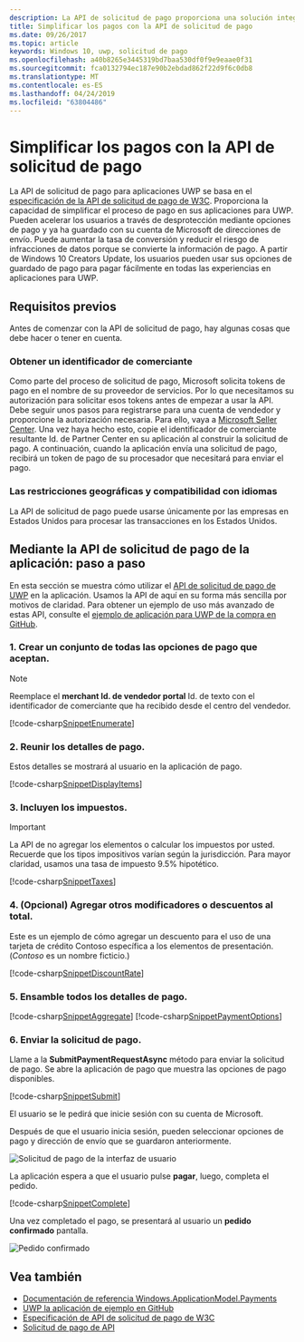 ```yaml
---
description: La API de solicitud de pago proporciona una solución integrada para aplicaciones UWP omitir el proceso de solicitar al usuario que especifique la información de pago y seleccionar métodos de trasvase de registros.
title: Simplificar los pagos con la API de solicitud de pago
ms.date: 09/26/2017
ms.topic: article
keywords: Windows 10, uwp, solicitud de pago
ms.openlocfilehash: a40b8265e3445319bd7baa530df0f9e9eaae0f31
ms.sourcegitcommit: fca0132794ec187e90b2ebdad862f22d9f6c0db8
ms.translationtype: MT
ms.contentlocale: es-ES
ms.lasthandoff: 04/24/2019
ms.locfileid: "63804486"
---
```

# <a name="simplify-payments-with-the-payment-request-api"></a>Simplificar los pagos con la API de solicitud de pago
La API de solicitud de pago para aplicaciones UWP se basa en el [especificación de la API de solicitud de pago de W3C](https://w3c.github.io/browser-payment-api/). Proporciona la capacidad de simplificar el proceso de pago en sus aplicaciones para UWP. Pueden acelerar los usuarios a través de desprotección mediante opciones de pago y ya ha guardado con su cuenta de Microsoft de direcciones de envío. Puede aumentar la tasa de conversión y reducir el riesgo de infracciones de datos porque se convierte la información de pago. A partir de Windows 10 Creators Update, los usuarios pueden usar sus opciones de guardado de pago para pagar fácilmente en todas las experiencias en aplicaciones para UWP.

## <a name="prerequisites"></a>Requisitos previos
Antes de comenzar con la API de solicitud de pago, hay algunas cosas que debe hacer o tener en cuenta.

### <a name="getting-a-merchant-id"></a>Obtener un identificador de comerciante
Como parte del proceso de solicitud de pago, Microsoft solicita tokens de pago en el nombre de su proveedor de servicios. Por lo que necesitamos su autorización para solicitar esos tokens antes de empezar a usar la API.  Debe seguir unos pasos para registrarse para una cuenta de vendedor y proporcione la autorización necesaria. Para ello, vaya a [Microsoft Seller Center](https://seller.microsoft.com/en-us/dashboard/registration/seller/?accountprogram=uwp). Una vez haya hecho esto, copie el identificador de comerciante resultante Id. de Partner Center en su aplicación al construir la solicitud de pago. A continuación, cuando la aplicación envía una solicitud de pago, recibirá un token de pago de su procesador que necesitará para enviar el pago.

### <a name="geographic-restrictions-and-language-support"></a>Las restricciones geográficas y compatibilidad con idiomas
La API de solicitud de pago puede usarse únicamente por las empresas en Estados Unidos para procesar las transacciones en los Estados Unidos.

## <a name="using-the-payment-request-api-in-your-app-step-by-step"></a>Mediante la API de solicitud de pago de la aplicación: paso a paso
En esta sección se muestra cómo utilizar el [API de solicitud de pago de UWP](https://docs.microsoft.com/en-us/uwp/api/windows.applicationmodel.payments) en la aplicación. Usamos la API de aquí en su forma más sencilla por motivos de claridad. Para obtener un ejemplo de uso más avanzado de estas API, consulte el [ejemplo de aplicación para UWP de la compra en GitHub](https://github.com/Microsoft/Windows-appsample-shopping).

### <a name="1-create-a-set-of-all-the-payment-options-that-you-accept"></a>1. Crear un conjunto de todas las opciones de pago que aceptan.
> [!Note]
> Reemplace el **merchant Id. de vendedor portal** Id. de texto con el identificador de comerciante que ha recibido desde el centro del vendedor.

[!code-csharp[SnippetEnumerate](./code/PaymentsApiSample/PaymentsApiSample/MainPage.xaml.cs#SnippetEnumerate)]

### <a name="2-pull-the-payment-details-together"></a>2. Reunir los detalles de pago. 

Estos detalles se mostrará al usuario en la aplicación de pago. 

[!code-csharp[SnippetDisplayItems](./code/PaymentsApiSample/PaymentsApiSample/MainPage.xaml.cs#SnippetDisplayItems)]

### <a name="3-include-the-sales-tax"></a>3. Incluyen los impuestos. 

> [!Important]
> La API de no agregar los elementos o calcular los impuestos por usted. Recuerde que los tipos impositivos varían según la jurisdicción. Para mayor claridad, usamos una tasa de impuesto 9.5% hipotético.

[!code-csharp[SnippetTaxes](./code/PaymentsApiSample/PaymentsApiSample/MainPage.xaml.cs#SnippetTaxes)]

### <a name="4-optional--add-discounts-or-other-modifiers-to-the-total"></a>4. (Opcional)  Agregar otros modificadores o descuentos al total. 

Este es un ejemplo de cómo agregar un descuento para el uso de una tarjeta de crédito Contoso específica a los elementos de presentación. (*Contoso* es un nombre ficticio.)

[!code-csharp[SnippetDiscountRate](./code/PaymentsApiSample/PaymentsApiSample/MainPage.xaml.cs#SnippetDiscountRate)]

### <a name="5-assemble-all-the-payment-details"></a>5. Ensamble todos los detalles de pago.

[!code-csharp[SnippetAggregate](./code/PaymentsApiSample/PaymentsApiSample/MainPage.xaml.cs#SnippetAggregate)]
[!code-csharp[SnippetPaymentOptions](./code/PaymentsApiSample/PaymentsApiSample/MainPage.xaml.cs#SnippetPaymentOptions)]

### <a name="6-submit-the-payment-request"></a>6. Enviar la solicitud de pago. 

Llame a la **SubmitPaymentRequestAsync** método para enviar la solicitud de pago. Se abre la aplicación de pago que muestra las opciones de pago disponibles.

[!code-csharp[SnippetSubmit](./code/PaymentsApiSample/PaymentsApiSample/MainPage.xaml.cs#SnippetSubmit)]

El usuario se le pedirá que inicie sesión con su cuenta de Microsoft.

Después de que el usuario inicia sesión, pueden seleccionar opciones de pago y dirección de envío que se guardaron anteriormente.

![Solicitud de pago de la interfaz de usuario](./images/33.png "solicitud de pago de la interfaz de usuario")

La aplicación espera a que el usuario pulse **pagar**, luego, completa el pedido.

[!code-csharp[SnippetComplete](./code/PaymentsApiSample/PaymentsApiSample/MainPage.xaml.cs#SnippetComplete)]

Una vez completado el pago, se presentará al usuario un **pedido confirmado** pantalla.

![Pedido confirmado](./images/44.png "pedido confirmado ")

## <a name="see-also"></a>Vea también
- [Documentación de referencia Windows.ApplicationModel.Payments](https://docs.microsoft.com/en-us/uwp/api/windows.applicationmodel.payments)
- [UWP la aplicación de ejemplo en GitHub](https://github.com/Microsoft/Windows-appsample-shopping)
- [Especificación de API de solicitud de pago de W3C](https://www.w3.org/TR/payment-request/)
- [Solicitud de pago de API ](https://docs.microsoft.com/en-us/microsoft-edge/dev-guide/device/payment-request-api)

